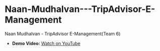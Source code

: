 # Naan-Mudhalvan---TripAdvisor-E-Management
Naan Mudhalvan - TripAdvisor E-Management(Team 6)
- **Demo Video:** [Watch on YouTube](https://youtu.be/Mzc7ZwC5S3U?si=xblvhTsmrMdwCsUa)
